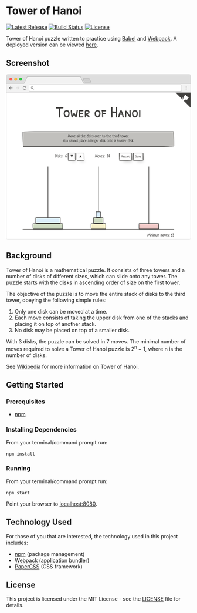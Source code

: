 # Tower of Hanoi

[![Latest Release](https://img.shields.io/github/release/vanillaSlice/tower-of-hanoi.svg)](https://github.com/vanillaSlice/tower-of-hanoi/releases/latest)
[![Build Status](https://img.shields.io/travis/vanillaSlice/tower-of-hanoi/master.svg)](https://travis-ci.org/vanillaSlice/tower-of-hanoi)
[![License](https://img.shields.io/github/license/vanillaSlice/tower-of-hanoi.svg)](LICENSE)

Tower of Hanoi puzzle written to practice using [Babel](http://babeljs.io/) and [Webpack](https://webpack.js.org/).
A deployed version can be viewed [here](https://towerofhanoi.mikelowe.xyz/).

## Screenshot

![Screenshot](/images/screenshot-2.png)

## Background

Tower of Hanoi is a mathematical puzzle. It consists of three towers and a number of disks of different sizes, which
can slide onto any tower. The puzzle starts with the disks in ascending order of size on the first tower.

The objective of the puzzle is to move the entire stack of disks to the third tower, obeying the following simple
rules:

1. Only one disk can be moved at a time.
2. Each move consists of taking the upper disk from one of the stacks and placing it on top of another stack.
3. No disk may be placed on top of a smaller disk.

With 3 disks, the puzzle can be solved in 7 moves. The minimal number of moves required to solve a Tower of Hanoi
puzzle is 2<sup>n</sup> − 1, where n is the number of disks.

See [Wikipedia](https://en.wikipedia.org/wiki/Tower_of_Hanoi) for more information on Tower of Hanoi.

## Getting Started

### Prerequisites

* [npm](https://www.npmjs.com/)

### Installing Dependencies

From your terminal/command prompt run:

```
npm install
```

### Running

From your terminal/command prompt run:

```
npm start
```

Point your browser to [localhost:8080](http://localhost:8080).

## Technology Used

For those of you that are interested, the technology used in this project includes:

* [npm](https://www.npmjs.com/) (package management)
* [Webpack](https://webpack.js.org/) (application bundler)
* [PaperCSS](https://www.getpapercss.com/) (CSS framework)

## License

This project is licensed under the MIT License - see the [LICENSE](LICENSE) file for details.
